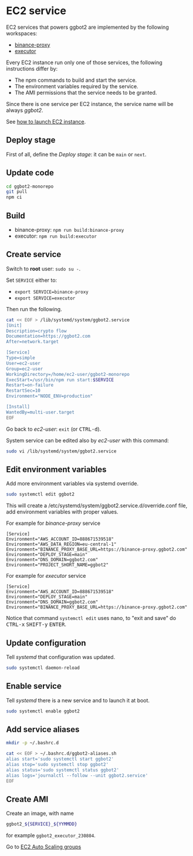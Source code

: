 # EC2 service

EC2 services that powers ggbot2 are implemented by the following workspaces:

-   [binance-proxy](../binance-proxy/)
-   [executor](../executor/)

Every EC2 instance run only one of those services, the following instructions differ by:

-   The npm commands to build and start the service.
-   The environment variables required by the service.
-   The AMI permissions that the service needs to be granted.

Since there is one service per EC2 instance, the service name will be always _ggbot2_.

See [how to launch EC2 instance](./ec2-launch-instance.md).

## Deploy stage

First of all, define the _Deploy stage_: it can be `main` or `next`.

## Update code

```sh
cd ggbot2-monorepo
git pull
npm ci
```

## Build

-   binance-proxy: `npm run build:binance-proxy`
-   executor: `npm run build:executor`

## Create service

Switch to **root** user: `sudo su -`.

Set `SERVICE` either to:

-   `export SERVICE=binance-proxy`
-   `export SERVICE=executor`

Then run the following.

```sh
cat << EOF > /lib/systemd/system/ggbot2.service
[Unit]
Description=crypto flow
Documentation=https://ggbot2.com
After=network.target

[Service]
Type=simple
User=ec2-user
Group=ec2-user
WorkingDirectory=/home/ec2-user/ggbot2-monorepo
ExecStart=/usr/bin/npm run start:$SERVICE
Restart=on-failure
RestartSec=10
Environment="NODE_ENV=production"

[Install]
WantedBy=multi-user.target
EOF
```

Go back to _ec2-user_: `exit` (or <kbd>CTRL-d</kbd>).

System service can be edited also by _ec2-user_ with this command:

```sh
sudo vi /lib/systemd/system/ggbot2.service
```

## Edit environment variables

Add more environment variables via systemd override.

```sh
sudo systemctl edit ggbot2
```

This will create a /etc/systemd/system/ggbot2.service.d/override.conf file, add environment variables with proper values.

For example for _binance-proxy_ service

    [Service]
    Environment="AWS_ACCOUNT_ID=888671539518"
    Environment="AWS_DATA_REGION=eu-central-1"
    Environment="BINANCE_PROXY_BASE_URL=https://binance-proxy.ggbot2.com"
    Environment="DEPLOY_STAGE=main"
    Environment="DNS_DOMAIN=ggbot2.com"
    Environment="PROJECT_SHORT_NAME=ggbot2"

For example for _executor_ service

    [Service]
    Environment="AWS_ACCOUNT_ID=888671539518"
    Environment="DEPLOY_STAGE=main"
    Environment="DNS_DOMAIN=ggbot2.com"
    Environment="BINANCE_PROXY_BASE_URL=https://binance-proxy.ggbot2.com"

Notice that command `systemctl edit` uses nano, to "exit and save" do <kbd>CTRL-x</kbd> <kbd>SHIFT-y</kbd> <kbd>ENTER</kbd>.

## Update configuration

Tell _systemd_ that configuration was updated.

```sh
sudo systemctl daemon-reload
```

## Enable service

Tell _systemd_ there is a new service and to launch it at boot.

```sh
sudo systemctl enable ggbot2
```

## Add service aliases

```sh
mkdir -p ~/.bashrc.d

cat << EOF > ~/.bashrc.d/ggbot2-aliases.sh
alias start='sudo systemctl start ggbot2'
alias stop='sudo systemctl stop ggbot2'
alias status='sudo systemctl status ggbot2'
alias logs='journalctl --follow --unit ggbot2.service'
EOF
```

## Create AMI

Create an image, with name

```sh
ggbot2_${SERVICE}_${YYMMDD}
```

for example `ggbot2_executor_230804`.

Go to [EC2 Auto Scaling groups](./ec2-auto-scaling-groups.md)
